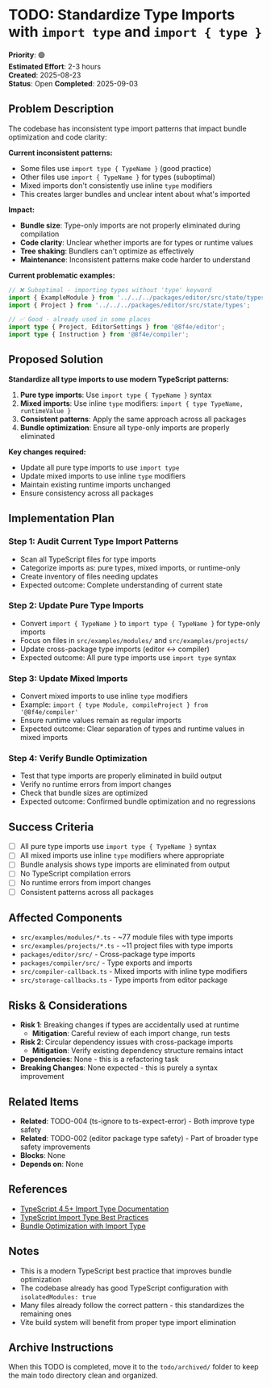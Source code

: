 # TODO: Standardize Type Imports with `import type` and `import { type }`

**Priority**: 🟢  
**Estimated Effort**: 2-3 hours  
**Created**: 2025-08-23  
**Status**: Open
**Completed**: 2025-09-03

## Problem Description

The codebase has inconsistent type import patterns that impact bundle optimization and code clarity:

**Current inconsistent patterns:**
- Some files use `import type { TypeName }` (good practice)
- Other files use `import { TypeName }` for types (suboptimal)
- Mixed imports don't consistently use inline `type` modifiers
- This creates larger bundles and unclear intent about what's imported

**Impact:**
- **Bundle size**: Type-only imports are not properly eliminated during compilation
- **Code clarity**: Unclear whether imports are for types or runtime values
- **Tree shaking**: Bundlers can't optimize as effectively
- **Maintenance**: Inconsistent patterns make code harder to understand

**Current problematic examples:**
```typescript
// ❌ Suboptimal - importing types without 'type' keyword
import { ExampleModule } from '../../../packages/editor/src/state/types';
import { Project } from '../../../packages/editor/src/state/types';

// ✅ Good - already used in some places
import type { Project, EditorSettings } from '@8f4e/editor';
import type { Instruction } from '@8f4e/compiler';
```

## Proposed Solution

**Standardize all type imports to use modern TypeScript patterns:**

1. **Pure type imports**: Use `import type { TypeName }` syntax
2. **Mixed imports**: Use inline `type` modifiers: `import { type TypeName, runtimeValue }`
3. **Consistent patterns**: Apply the same approach across all packages
4. **Bundle optimization**: Ensure all type-only imports are properly eliminated

**Key changes required:**
- Update all pure type imports to use `import type`
- Update mixed imports to use inline `type` modifiers
- Maintain existing runtime imports unchanged
- Ensure consistency across all packages

## Implementation Plan

### Step 1: Audit Current Type Import Patterns
- Scan all TypeScript files for type imports
- Categorize imports as: pure types, mixed imports, or runtime-only
- Create inventory of files needing updates
- Expected outcome: Complete understanding of current state

### Step 2: Update Pure Type Imports
- Convert `import { TypeName }` to `import type { TypeName }` for type-only imports
- Focus on files in `src/examples/modules/` and `src/examples/projects/`
- Update cross-package type imports (editor ↔ compiler)
- Expected outcome: All pure type imports use `import type` syntax

### Step 3: Update Mixed Imports
- Convert mixed imports to use inline `type` modifiers
- Example: `import { type Module, compileProject } from '@8f4e/compiler'`
- Ensure runtime values remain as regular imports
- Expected outcome: Clear separation of types and runtime values in mixed imports

### Step 4: Verify Bundle Optimization
- Test that type imports are properly eliminated in build output
- Verify no runtime errors from import changes
- Check that bundle sizes are optimized
- Expected outcome: Confirmed bundle optimization and no regressions

## Success Criteria

- [ ] All pure type imports use `import type { TypeName }` syntax
- [ ] All mixed imports use inline `type` modifiers where appropriate
- [ ] Bundle analysis shows type imports are eliminated from output
- [ ] No TypeScript compilation errors
- [ ] No runtime errors from import changes
- [ ] Consistent patterns across all packages

## Affected Components

- `src/examples/modules/*.ts` - ~77 module files with type imports
- `src/examples/projects/*.ts` - ~11 project files with type imports  
- `packages/editor/src/` - Cross-package type imports
- `packages/compiler/src/` - Type exports and imports
- `src/compiler-callback.ts` - Mixed imports with inline type modifiers
- `src/storage-callbacks.ts` - Type imports from editor package

## Risks & Considerations

- **Risk 1**: Breaking changes if types are accidentally used at runtime
  - **Mitigation**: Careful review of each import change, run tests
- **Risk 2**: Circular dependency issues with cross-package imports
  - **Mitigation**: Verify existing dependency structure remains intact
- **Dependencies**: None - this is a refactoring task
- **Breaking Changes**: None expected - this is purely a syntax improvement

## Related Items

- **Related**: TODO-004 (ts-ignore to ts-expect-error) - Both improve type safety
- **Related**: TODO-002 (editor package type safety) - Part of broader type safety improvements
- **Blocks**: None
- **Depends on**: None

## References

- [TypeScript 4.5+ Import Type Documentation](https://www.typescriptlang.org/docs/handbook/release-notes/typescript-4-5.html#import-type)
- [TypeScript Import Type Best Practices](https://www.typescriptlang.org/docs/handbook/modules.html#importing-types)
- [Bundle Optimization with Import Type](https://webpack.js.org/guides/tree-shaking/)

## Notes

- This is a modern TypeScript best practice that improves bundle optimization
- The codebase already has good TypeScript configuration with `isolatedModules: true`
- Many files already follow the correct pattern - this standardizes the remaining ones
- Vite build system will benefit from proper type import elimination

## Archive Instructions

When this TODO is completed, move it to the `todo/archived/` folder to keep the main todo directory clean and organized.
